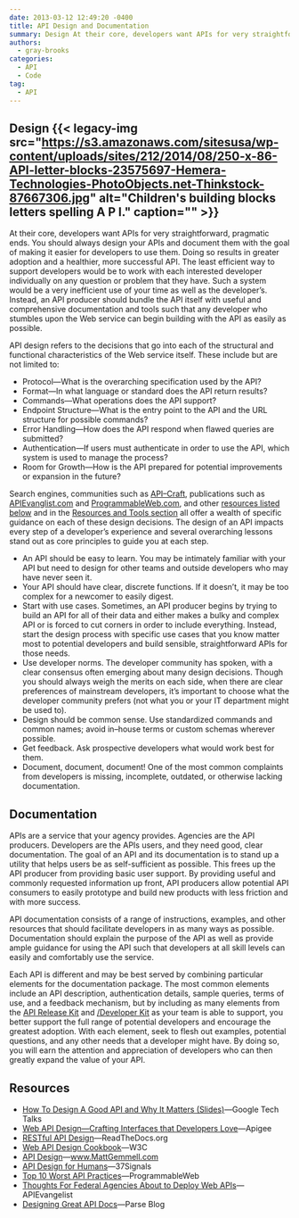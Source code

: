 ```yaml
---
date: 2013-03-12 12:49:20 -0400
title: API Design and Documentation
summary: Design At their core, developers want APIs for very straightforward, pragmatic ends. You should always design your APIs and document them with the goal of making it easier for developers to use them. Doing so results in greater adoption and a healthier, more successful API. The least efficient way to support developers would be to
authors:
  - gray-brooks
categories:
  - API
  - Code
tag:
  - API
---
```


## Design {{< legacy-img src="https://s3.amazonaws.com/sitesusa/wp-content/uploads/sites/212/2014/08/250-x-86-API-letter-blocks-23575697-Hemera-Technologies-PhotoObjects.net-Thinkstock-87667306.jpg" alt="Children's building blocks letters spelling A P I." caption="" >}} 

At their core, developers want APIs for very straightforward, pragmatic ends. You should always design your APIs and document them with the goal of making it easier for developers to use them. Doing so results in greater adoption and a healthier, more successful API. The least efficient way to support developers would be to work with each interested developer individually on any question or problem that they have. Such a system would be a very inefficient use of your time as well as the developer’s. Instead, an API producer should bundle the API itself with useful and comprehensive documentation and tools such that any developer who stumbles upon the Web service can begin building with the API as easily as possible.

API design refers to the decisions that go into each of the structural and functional characteristics of the Web service itself. These include but are not limited to:

  * Protocol—What is the overarching specification used by the API?
  * Format—In what language or standard does the API return results?
  * Commands—What operations does the API support?
  * Endpoint Structure—What is the entry point to the API and the URL structure for possible commands?
  * Error Handling—How does the API respond when flawed queries are submitted?
  * Authentication—If users must authenticate in order to use the API, which system is used to manage the process?
  * Room for Growth—How is the API prepared for potential improvements or expansion in the future?

Search engines, communities such as [API–Craft](https://groups.google.com/forum/?fromgroups#!forum/api-craft), publications such as [APIEvanglist.com](http://www.apievangelist.com/) and [ProgrammableWeb.com](http://www.programmableweb.com/), and other [resources listed below](#resources) and in the [Resources and Tools section](https://digitalgov.sites.usa.gov/2013/03/12/resources-and-tools-for-apis/#recommended-reading) all offer a wealth of specific guidance on each of these design decisions. The design of an API impacts every step of a developer’s experience and several overarching lessons stand out as core principles to guide you at each step.

  * An API should be easy to learn. You may be intimately familiar with your API but need to design for other teams and outside developers who may have never seen it.
  * Your API should have clear, discrete functions. If it doesn’t, it may be too complex for a newcomer to easily digest.
  * Start with use cases. Sometimes, an API producer begins by trying to build an API for all of their data and either makes a bulky and complex API or is forced to cut corners in order to include everything. Instead, start the design process with specific use cases that you know matter most to potential developers and build sensible, straightforward APIs for those needs.
  * Use developer norms. The developer community has spoken, with a clear consensus often emerging about many design decisions. Though you should always weigh the merits on each side, when there are clear preferences of mainstream developers, it’s important to choose what the developer community prefers (not what you or your IT department might be used to).
  * Design should be common sense. Use standardized commands and common names; avoid in–house terms or custom schemas wherever possible.
  * Get feedback. Ask prospective developers what would work best for them.
  * Document, document, document! One of the most common complaints from developers is missing, incomplete, outdated, or otherwise lacking documentation.

## Documentation

APIs are a service that your agency provides. Agencies are the API producers. Developers are the APIs users, and they need good, clear documentation. The goal of an API and its documentation is to stand up a utility that helps users be as self-sufficient as possible. This frees up the API producer from providing basic user support. By providing useful and commonly requested information up front, API producers allow potential API consumers to easily prototype and build new products with less friction and with more success.

API documentation consists of a range of instructions, examples, and other resources that should facilitate developers in as many ways as possible. Documentation should explain the purpose of the API as well as provide ample guidance for using the API such that developers at all skill levels can easily and comfortably use the service.

Each API is different and may be best served by combining particular elements for the documentation package. The most common elements include an API description, authentication details, sample queries, terms of use, and a feedback mechanism, but by including as many elements from the [API Release Kit](https://digitalgov.sites.usa.gov/2013/05/16/api-release-kit/ "API Release Kit") and [/Developer Kit](https://digitalgov.sites.usa.gov/2013/05/21/developer-kit/ "/Developer Kit") as your team is able to support, you better support the full range of potential developers and encourage the greatest adoption. With each element, seek to flesh out examples, potential questions, and any other needs that a developer might have. By doing so, you will earn the attention and appreciation of developers who can then greatly expand the value of your API.

## <a name="resources"></a>Resources

  * [How To Design A Good API and Why It Matters (Slides)](http://www.youtube.com/watch?v=aAb7hSCtvGw)—Google Tech Talks
  * [Web API Design—Crafting Interfaces that Developers Love](http://info.apigee.com/Portals/62317/docs/web%20api.pdf)—Apigee
  * [RESTful API Design](https://restful-api-design.readthedocs.org/en/latest/)—ReadTheDocs.org
  * [Web API Design Cookbook](http://www.w3.org/TR/api-design/)—W3C
  * [API Design](http://mattgemmell.com/2012/05/24/api-design/)—www.MattGemmell.com
  * [API Design for Humans](http://37signals.com/svn/posts/3018-api-design-for-humans)—37Signals
  * [Top 10 Worst API Practices](http://blog.programmableweb.com/2012/08/03/top-10-api-worst-practices/)—ProgrammableWeb
  * [Thoughts For Federal Agencies About to Deploy Web APIs](http://apievangelist.com/2012/06/02/thoughts-for-federal-agencies-about-to-deploy-web-apis/)—APIEvangelist
  * [Designing Great API Docs](http://blog.parse.com/2012/01/11/designing-great-api-docs/)—Parse Blog